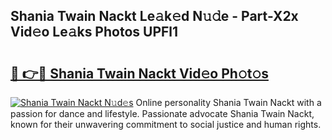 ## Shania Twain Nackt Le𝚊k𝚎d N𝚞𝚍e - Part-X2x Vid𝚎o Le𝚊ks Photos UPFl1

# <h2><a href="http://fb2us44.evod.top/?m=Shania+Twain+Nackt">🔗 👉🔴 Shania Twain Nackt Vid𝚎o Ph𝚘t𝚘s</a></h2>

[![Shania Twain Nackt N𝚞d𝚎s](https://i.imgur.com/8V9OHl7.gif)](http://fb2us44.evod.top/?m=Shania+Twain+Nackt)
Online personality Shania Twain Nackt with a passion for dance and lifestyle. Passionate advocate Shania Twain Nackt, known for their unwavering commitment to social justice and human rights. 
